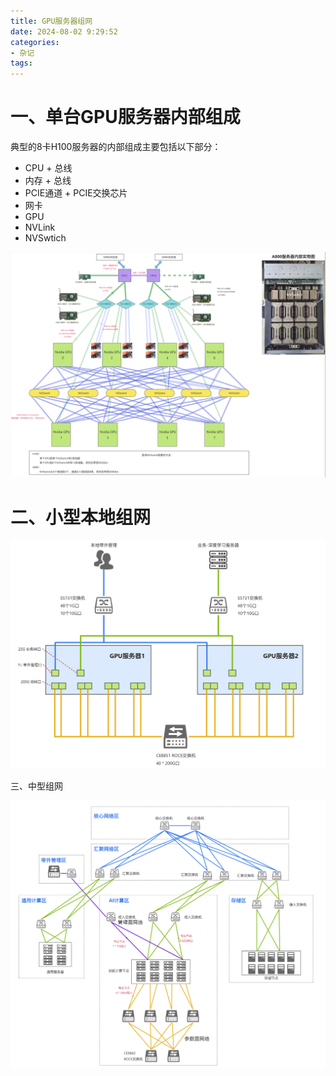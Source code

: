 ```yaml
---
title: GPU服务器组网
date: 2024-08-02 9:29:52
categories:
- 杂记
tags:
---
```


# 一、单台GPU服务器内部组成

典型的8卡H100服务器的内部组成主要包括以下部分：

- CPU + 总线
- 内存 + 总线
- PCIE通道 + PCIE交换芯片
- 网卡
- GPU
- NVLink
- NVSwtich

![image-20241204100420560](./../../img/image-20241204100420560.png)



# 二、小型本地组网

![image-20241204105503096](./../../img/image-20241204105503096.png)



三、中型组网

![image-20241204115802558](./../../img/image-20241204115802558.png)